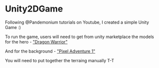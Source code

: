 # Unity2DGame
Following @Pandemonium tutorials on Youtube, I created a simple Unity Game :)

To run the game, users will need to get from unity marketplace the models for the hero - ["Dragon Warrior"](https://assetstore.unity.com/packages/2d/characters/dragon-warrior-free-93896)

And for the background - ["Pixel Adventure 1"](https://assetstore.unity.com/packages/2d/characters/pixel-adventure-1-155360)

You will need to put together the terraing manually T-T

